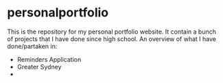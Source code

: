 # personalportfolio
This is the repository for my personal portfolio website. It contain a bunch of projects that I have done since high school.
An overview of what I have done/partaken in:
- Reminders Application
- Greater Sydney
- 
